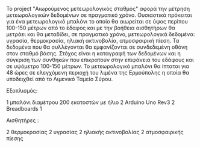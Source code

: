 Το project "Αιωρούμενος μετεωρολογικός σταθμός" αφορά την μέτρηση μετεωρολογικών δεδομένων σε πραγματικό χρόνο. Ουσιαστικά πρόκειται για  ένα μετεωρολογικό μπαλόνι το οποίο θα αιωρείται σε ύψος περίπου 100-150 μέτρων από το έδαφος και  με την βοήθεια αισθητήρων θα μετράει και θα μεταδίδει, σε πραγματικό χρόνο, μετεωρολογικά δεδομένα:  υγρασία, θερμοκρασία, ηλιακή ακτινοβολία, ατμοσφαιρική πίεση. Τα δεδομένα που θα συλλέγονται θα εμφανίζονται σε συνδεδεμένη οθόνη  στον σταθμό βάσης. Στόχος είναι η καταγραφή των δεδομένων και η σύγκριση των συνθηκών που επικρατούν στην επιφάνεια του εδάφους και σε υψόμετρο 100-150 μέτρων.
Το μετεωρολογικό μπαλόνι θα ίπταται για 48 ώρες σε ελεγχόμενη περιοχή του λιμένα της Ερμούπολης η οποία θα υποδειχθεί από το Λιμενικό Ταμείο Σύρου. 

Εξοπλισμός: 

1 μπαλόνι διαμέτρου 200 εκατοστών με ήλιο
2 Arduino Uno Rev3 
2 Breadboards
1 

Αισθητήρες :

2 θερμοκρασίας
2 υγρασίας
2 ηλιακής ακτινοβολίας
2 ατμοσφαιρικής πίεσης




